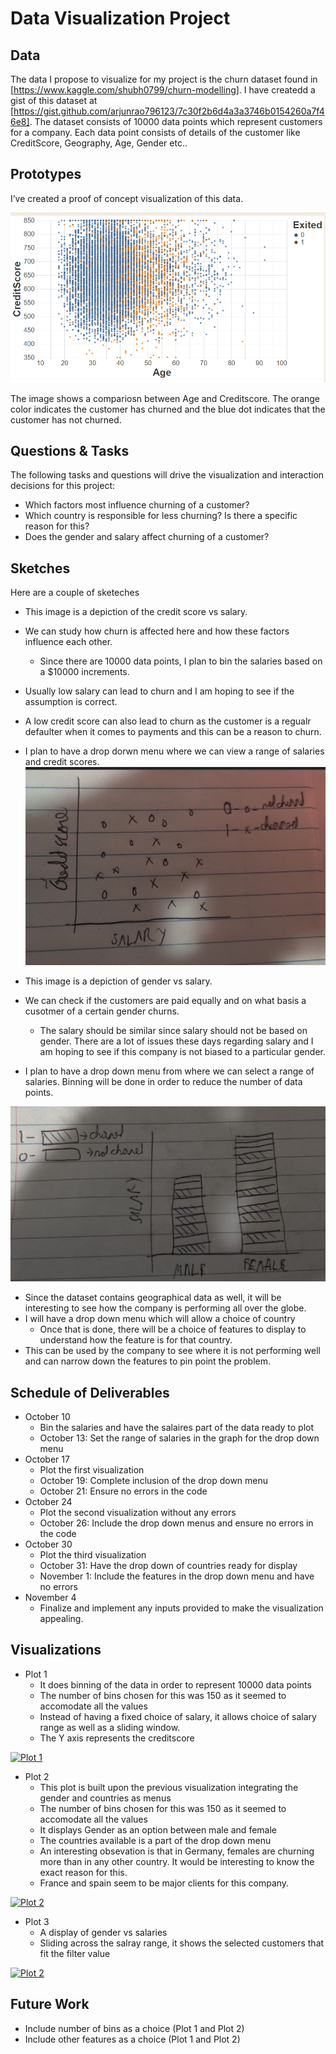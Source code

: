 # Data Visualization Project

## Data

The data I propose to visualize for my project is the churn dataset found in [https://www.kaggle.com/shubh0799/churn-modelling]. I have createdd a gist of this dataset at
[https://gist.github.com/arjunrao796123/7c30f2b6d4a3a3746b0154260a7f46e8]. The dataset consists of 10000 data points which represent customers for a company. Each data point consists of details of the customer like CreditScore, Geography, Age,  Gender etc.. 


## Prototypes

I’ve created a proof of concept visualization of this data.

![Image](Churn_sample.PNG)

The image shows a compariosn between Age and Creditscore. The orange color indicates the customer has churned and the blue dot indicates that the customer has not churned.


## Questions & Tasks

The following tasks and questions will drive the visualization and interaction decisions for this project:

 * Which factors most influence churning of a customer?
 * Which country is responsible for less churning? Is there a specific reason for this?
 * Does the gender and salary affect churning of a customer?

## Sketches
Here are a couple of sketeches
* This image is a depiction of the credit score vs salary.
* We can study how churn is affected here and how these factors influence each other.
  - Since there are 10000 data points, I plan to bin the salaries based on a $10000 increments. 
* Usually low salary can lead to churn and I am hoping to see if the assumption is correct.
* A low credit score can also lead to churn as the customer is a regualr defaulter when it comes to payments and this can be a reason to churn.
* I plan to have a drop dorwn menu where we can view a range of salaries and credit scores.
![Image](Credit_score_salary.jpeg)

* This image is a depiction of gender vs salary. 
* We can check if the customers are paid equally and on what basis a cusotmer of a certain gender churns.
  - The salary should be similar since salary should not be based on gender. There are a lot of issues these days regarding salary and I am hoping to see if this company is not     biased to a particular gender.
* I plan to have a drop down menu from where we can select a range of salaries. Binning will be done in order to reduce the number of data points.

![Image](Gender_Salary.jpeg)

* Since the dataset contains geographical data as well, it will be interesting to see how the company is performing all over the globe.
* I will have a drop down menu which will allow a choice of country
  - Once that is done, there will be a choice of features to display to understand how the feature is for that country.
* This can be used by the company to see where it is not performing well and can narrow down the features to pin point the problem.

## Schedule of Deliverables

* October 10
  - Bin the salaries and have the salaires part of the data ready to plot
  - October 13: Set the range of salaries in the graph for the drop down menu
* October 17
  - Plot the first visualization
  - October 19: Complete inclusion of the drop down menu
  - October 21: Ensure no errors in the code
* October 24
  - Plot the second visualization without any errors
  - October 26: Include the drop down menus and ensure no errors in the code
* October 30
  - Plot the third visualization
  - October 31: Have the drop down of countries ready for display
  - November 1: Include the features in the drop down menu and have no errors 
* November 4
  - Finalize and implement any inputs provided to make the visualization appealing.



## Visualizations

* Plot 1
  - It does binning of the data in order to represent 10000 data points
  - The number of bins chosen for this was 150 as it seemed to accomodate all the values
  - Instead of having a fixed choice of salary, it allows choice of salary range as well as a sliding window.
  - The Y axis represents the creditscore
  
 [![Plot 1](https://user-images.githubusercontent.com/42538714/97949302-30a3b380-1d61-11eb-983e-07403e6d3f2a.png)](https://vizhub.com/arjunrao796123/676da987c9ee4aa9923d495bbedc70c6?edit=files&mode=full)


* Plot 2 
  - This plot is built upon the previous visualization integrating the gender and countries as menus
  - The number of bins chosen for this was 150 as it seemed to accomodate all the values
  - It displays Gender as an option between male and female
  - The countries available is a part of the drop down menu
  - An interesting obsevation is that in Germany, females are churning more than in any other country. It would be interesting to know the exact reason for this.
  - France and spain seem to be major clients for this company.

 [![Plot 2]( https://user-images.githubusercontent.com/42538714/97950049-97c26780-1d63-11eb-85aa-c6c71c320510.png)](https://vizhub.com/arjunrao796123/fa1cfacc2908471ab0c0e6c1aa55b575?mode=full)

* Plot 3
  - A display of gender vs salaries
  - Sliding across the salray range, it shows the selected customers that fit the filter value
  
 [![Plot 2]( https://user-images.githubusercontent.com/42538714/97950296-701fcf00-1d64-11eb-8240-aee2e8f4dfba.png)](https://vizhub.com/arjunrao796123/577b7e4d41b84c19aa8830ca0fd7e4c8)


## Future Work

  * Include number of bins as a choice (Plot 1 and Plot 2)
  * Include other features as a choice (Plot 1 and Plot 2)
  
